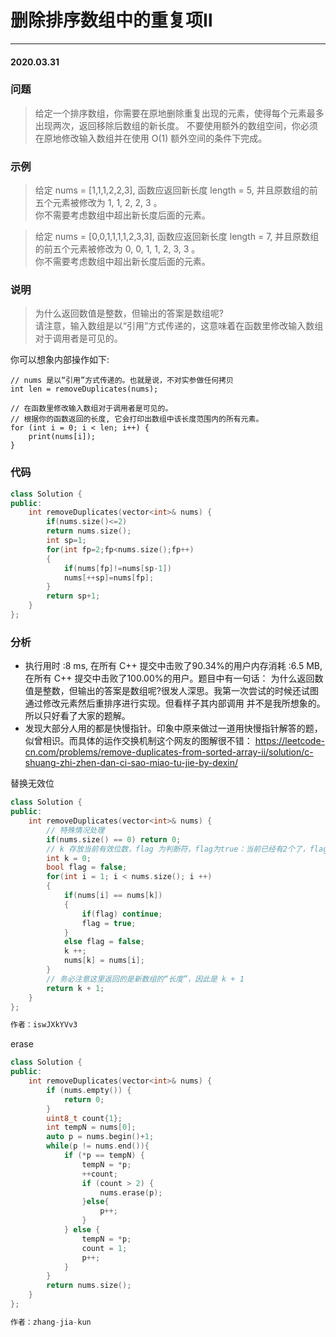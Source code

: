 # 删除排序数组中的重复项Ⅱ
***
#### 2020.03.31

### 问题
>给定一个排序数组，你需要在原地删除重复出现的元素，使得每个元素最多出现两次，返回移除后数组的新长度。
不要使用额外的数组空间，你必须在原地修改输入数组并在使用 O(1) 额外空间的条件下完成。

### 示例
>给定 nums = [1,1,1,2,2,3],
函数应返回新长度 length = 5, 并且原数组的前五个元素被修改为 1, 1, 2, 2, 3 。                 
你不需要考虑数组中超出新长度后面的元素。

>给定 nums = [0,0,1,1,1,1,2,3,3],
函数应返回新长度 length = 7, 并且原数组的前五个元素被修改为 0, 0, 1, 1, 2, 3, 3 。          
你不需要考虑数组中超出新长度后面的元素。

### 说明
>为什么返回数值是整数，但输出的答案是数组呢?            
请注意，输入数组是以“引用”方式传递的，这意味着在函数里修改输入数组对于调用者是可见的。

你可以想象内部操作如下:
```c+++
// nums 是以“引用”方式传递的。也就是说，不对实参做任何拷贝
int len = removeDuplicates(nums);

// 在函数里修改输入数组对于调用者是可见的。
// 根据你的函数返回的长度, 它会打印出数组中该长度范围内的所有元素。
for (int i = 0; i < len; i++) {
    print(nums[i]);
}
```

### 代码
```c++
class Solution {
public:
    int removeDuplicates(vector<int>& nums) {
        if(nums.size()<=2)
        return nums.size();
        int sp=1;
        for(int fp=2;fp<nums.size();fp++)
        {
            if(nums[fp]!=nums[sp-1])
            nums[++sp]=nums[fp];
        }
        return sp+1;
    }
};
```

### 分析
 - 执行用时 :8 ms, 在所有 C++ 提交中击败了90.34%的用户内存消耗 :6.5 MB, 在所有 C++ 提交中击败了100.00%的用户。题目中有一句话：
   为什么返回数值是整数，但输出的答案是数组呢?很发人深思。我第一次尝试的时候还试图通过修改元素然后重排序进行实现。但看样子其内部调用
   并不是我所想象的。所以只好看了大家的题解。
 - 发现大部分人用的都是快慢指针。印象中原来做过一道用快慢指针解答的题，似曾相识。而具体的运作交换机制这个网友的图解很不错：
   https://leetcode-cn.com/problems/remove-duplicates-from-sorted-array-ii/solution/c-shuang-zhi-zhen-dan-ci-sao-miao-tu-jie-by-dexin/
   
替换无效位
```c++
class Solution {
public:
    int removeDuplicates(vector<int>& nums) {
        // 特殊情况处理
        if(nums.size() == 0) return 0;
        // k 存放当前有效位数，flag 为判断符，flag为true：当前已经有2个了，flag为false：当前是第1个
        int k = 0;
        bool flag = false;
        for(int i = 1; i < nums.size(); i ++)
        {
            if(nums[i] == nums[k])
            {
                if(flag) continue;
                flag = true;
            }
            else flag = false;
            k ++;
            nums[k] = nums[i];
        }
        // 务必注意这里返回的是新数组的“长度”，因此是 k + 1
        return k + 1;
    }
};

作者：iswJXkYVv3
```

erase
```c++
class Solution {
public:
    int removeDuplicates(vector<int>& nums) {
        if (nums.empty()) {
            return 0;
        }
        uint8_t count{1};
        int tempN = nums[0];
        auto p = nums.begin()+1;
        while(p != nums.end()){
            if (*p == tempN) {
                tempN = *p;
                ++count;
                if (count > 2) {
                    nums.erase(p);
                }else{
                    p++;
                }
            } else {
                tempN = *p;
                count = 1;
                p++;
            }
        }
        return nums.size();
    }
};

作者：zhang-jia-kun
